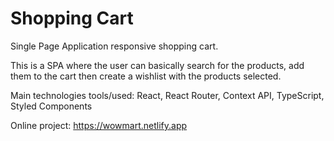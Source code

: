 # Shopping Cart

Single Page Application responsive shopping cart.

This is a SPA where the user can basically search for the products, add them to the cart then create a wishlist with the products selected.

Main technologies tools/used: React, React Router, Context API, TypeScript, Styled Components

Online project: https://wowmart.netlify.app
